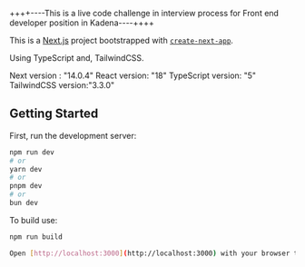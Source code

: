 ++++----This is a live code challenge in interview process for Front end developer position in Kadena----++++

This is a [Next.js](https://nextjs.org/) project bootstrapped with [`create-next-app`](https://github.com/vercel/next.js/tree/canary/packages/create-next-app).

Using TypeScript and, TailwindCSS.

Next version : "14.0.4"
React version: "18"
TypeScript version: "5"
TailwindCSS version:"3.3.0"

## Getting Started

First, run the development server:

```bash
npm run dev
# or
yarn dev
# or
pnpm dev
# or
bun dev
```

To build use:

```bash
npm run build

Open [http://localhost:3000](http://localhost:3000) with your browser to see the result.



```
